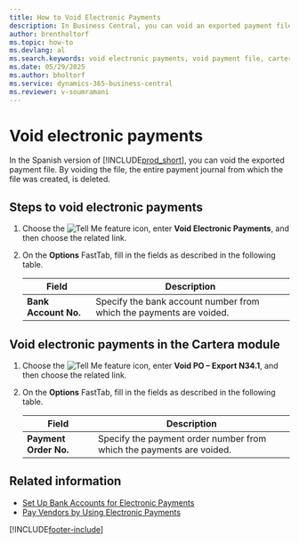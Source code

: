 ```yaml
---
title: How to Void Electronic Payments
description: In Business Central, you can void an exported payment file, which deletes the entire payment journal associated with that file.
author: brentholtorf
ms.topic: how-to
ms.devlang: al
ms.search.keywords: void electronic payments, void payment file, cartera module, delete payment journal, Spanish version
ms.date: 05/29/2025
ms.author: bholtorf
ms.service: dynamics-365-business-central
ms.reviewer: v-soumramani
---
```


# Void electronic payments

In the Spanish version of [!INCLUDE[prod_short](../../includes/prod_short.md)], you can void the exported payment file. By voiding the file, the entire payment journal from which the file was created, is deleted.  

## Steps to void electronic payments  

1. Choose the ![Tell Me feature](../../media/ui-search/search_small.png "Tell me what you want to do") icon, enter **Void Electronic Payments**, and then choose the related link.  
1. On the **Options** FastTab, fill in the fields as described in the following table.  

    |Field|Description|  
    |-----|-----------|  
    |**Bank Account No.**|Specify the bank account number from which the payments are voided.|  

## Void electronic payments in the Cartera module  

1. Choose the ![Tell Me feature](../../media/ui-search/search_small.png "Tell me what you want to do") icon, enter **Void PO – Export N34.1**, and then choose the related link.  
1. On the **Options** FastTab, fill in the fields as described in the following table.  

    |Field|Description|  
    |-----|-----------|  
    |**Payment Order No.**|Specify the payment order number from which the payments are voided.|  

## Related information

- [Set Up Bank Accounts for Electronic Payments](how-to-set-up-bank-accounts-for-electronic-payments.md)  
- [Pay Vendors by Using Electronic Payments](how-to-pay-vendors-by-using-electronic-payments.md)  

[!INCLUDE[footer-include](../../includes/footer-banner.md)]
